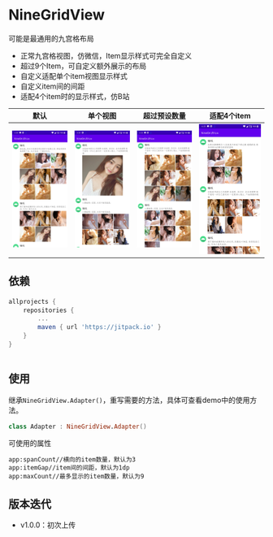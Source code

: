 # NineGridView

可能是最通用的九宫格布局

* 正常九宫格视图，仿微信，Item显示样式可完全自定义
* 超过9个Item，可自定义额外展示的布局
* 自定义适配单个item视图显示样式
* 自定义item间的间距
* 适配4个item时的显示样式，仿B站

| 默认                 | 单个视图             | 超过预设数量         | 适配4个item          |
| -------------------- | -------------------- | -------------------- | -------------------- |
| ![](files/img_1.jpg) | ![](files/img_2.jpg) | ![](files/img_3.jpg) | ![](files/img_4.jpg) |

## 依赖

```groovy
allprojects {
	repositories {
		...
		maven { url 'https://jitpack.io' }
	}
}
```

```groovy

```

## 使用

继承`NineGridView.Adapter()`，重写需要的方法，具体可查看demo中的使用方法。

```kotlin
class Adapter : NineGridView.Adapter()
```

可使用的属性

```xml
app:spanCount//横向的item数量，默认为3
app:itemGap//item间的间距，默认为1dp
app:maxCount//最多显示的item数量，默认为9
```

## 版本迭代

* v1.0.0：初次上传

